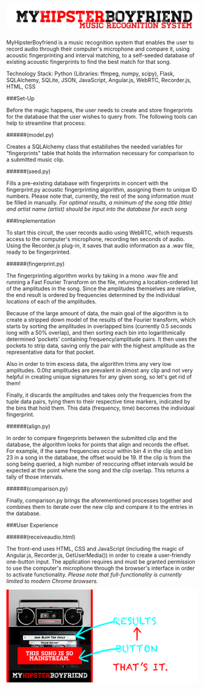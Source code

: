 

![alt tag](https://raw.githubusercontent.com/rhythmsection/MHB/master/static/readme/readme_logo.gif)
===


MyHipsterBoyfriend is a music recognition system that enables the user to record audio through their computer's microphone and compare it, using acoustic fingerprinting and interval matching, to a self-seeded database of existing acoustic fingerprints to find the best match for that song.


Technology Stack: Python (Libraries: ffmpeg, numpy, scipy), Flask, SQLAlchemy, SQLite, JSON, JavaScript, Angular.js, WebRTC, Recorder.js, HTML, CSS

###Set-Up

Before the magic happens, the user needs to create and store fingerprints for the database that the user wishes to query from. The following tools can help to streamline that process:

######(model.py)

Creates a SQLAlchemy class that establishes the needed variables for "fingerprints" table that holds the information necessary for comparison to a submitted music clip. 

######(seed.py)

Fills a pre-existing database with fingerprints in concert with the fingerprint.py acoustic fingerprinting algorithm, assigning them to unique ID numbers. Please note that, currently, the rest of the song information must be filled in manually. *For optimal results, a minimum of the song title (title) and artist name (artist) should be input into the database for each song*

###Implementation

To start this circuit, the user records audio using WebRTC, which requests access to the computer's microphone, recording ten seconds of audio. Using the Recorder.js plug-in, it saves that audio information as a .wav file, ready to be fingerprinted. 

######(fingerprint.py)

The fingerprinting algorithm works by taking in a mono .wav file and running a Fast Fourier Transform on the file, returning a location-ordered list of the amplitudes in the song. Since the amplitudes themselves are relative, the end result is ordered by frequencies determined by the individual locations of each of the amplitudes. 

Because of the large amount of data, the main goal of the algorithm is to create a stripped down model of the results of the Fourier transform, which starts by sorting the amplitudes in overlapped bins (currently 0.5 seconds long with a 50% overlap), and then sorting each bin into logarithmically determined 'pockets' containing frequency/amplitude pairs. It then uses the pockets to strip data, saving only the pair with the highest amplitude as the representative data for that pocket. 

Also in order to trim excess data, the algorithm trims any very low amplitudes. 0.0hz amplitudes are prevalent in almost any clip and not very helpful in creating unique signatures for any given song, so let's get rid of them! 

Finally, it discards the amplitudes and takes only the frequencies from the tuple data pairs, tying them to their respective time markers, indicated by the bins that hold them. This data (frequency, time) becomes the individual fingerprint. 

######(align.py)

In order to compare fingerprints between the submitted clip and the database, the algorithm looks for points that align and records the offset. For example, if the same frequencies occur within bin 4 in the clip and bin 23 in a song in the database, the offset would be 19. If the clip is from the song being queried, a high number of reoccuring offset intervals would be expected at the point where the song and the clip overlap. This returns a tally of those intervals.

######(comparison.py)

Finally, comparison.py brings the aforementioned processes together and combines them to iterate over the new clip and compare it to the entries in the database. 

###User Experience

######(receiveaudio.html)

The front-end uses HTML, CSS and JavaScript (including the magic of Angular.js, Recorder.js, GetUserMedia()) in order to create a user-friendly one-button input. The application requires and must be granted permission to use the computer's microphone through the browser's interface in order to activate functionality. *Please note that full-functionality is currently limited to modern Chrome browsers.*

![alt tag](https://raw.githubusercontent.com/rhythmsection/MHB/master/static/readme/screen_shot2.gif)

